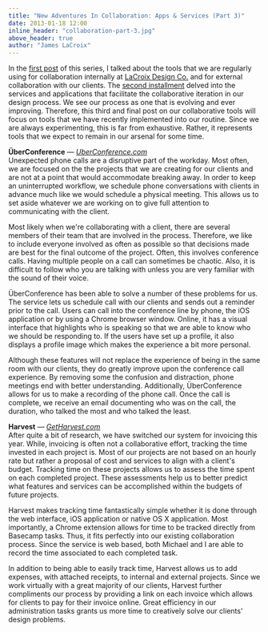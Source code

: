 ```yaml
---
title: "New Adventures In Collaboration: Apps & Services (Part 3)"
date: 2013-01-18 12:00
inline_header: "collaboration-part-3.jpg"
above_header: true
author: "James LaCroix"
---
```


In the [first post](/blog/new-adventures-in-collaboration-apps-services-part-1) of this series, I talked about the tools that we are regularly using for collaboration internally at [LaCroix Design Co.](/) and for external collaboration with our clients. The [second installment](/blog/new-adventures-in-collaboration-apps-services-part-2) delved into the services and applications that facilitate the collaborative iteration in our design process. We see our process as one that is evolving and ever improving. Therefore, this third and final post on our collaborative tools will focus on tools that we have recently implemented into our routine. Since we are always experimenting, this is far from exhaustive. Rather, it represents tools that we expect to remain in our arsenal for some time.

**ÜberConference** &mdash; *<a href="http://www.uberconference.com" target="_blank">UberConference.com</a>*  
Unexpected phone calls are a disruptive part of the workday. Most often, we are focused on the the projects that we are creating for our clients and are not at a point that would accommodate breaking away. In order to keep an uninterrupted workflow, we schedule phone conversations with clients in advance much like we would schedule a physical meeting. This allows us to set aside whatever we are working on to give full attention to communicating with the client.

Most likely when we're collaborating with a client, there are several members of their team that are involved in the process. Therefore, we like to include everyone involved as often as possible so that decisions made are best for the final outcome of the project. Often, this involves conference calls. Having multiple people on a call can sometimes be chaotic. Also, it is difficult to follow who you are talking with unless you are very familiar with the sound of their voice.

ÜberConference has been able to solve a number of these problems for us. The service lets us schedule call with our clients and sends out a reminder prior to the call. Users can call into the conference line by phone, the iOS application or by using a Chrome browser window. Online, it has a visual interface that highlights who is speaking so that we are able to know who we should be responding to. If the users have set up a profile, it also displays a profile image which makes the experience a bit more personal.

Although these features will not replace the experience of being in the same room with our clients, they do greatly improve upon the conference call experience. By removing some the confusion and distraction, phone meetings end with better understanding. Additionally, ÜberConference allows for us to make a recording of the phone call. Once the call is complete, we receive an email documenting who was on the call, the duration, who talked the most and who talked the least.

**Harvest** &mdash; *<a href="http://www.getharvest.com" target="_blank">GetHarvest.com</a>*  
After quite a bit of research, we have switched our system for invoicing this year. While, invoicing is often not a collaborative effort, tracking the time invested in each project is. Most of our projects are not based on an hourly rate but rather a proposal of cost and services to align with a client's budget. Tracking time on these projects allows us to assess the time spent on each completed project. These assessments help us to better predict what features and services can be accomplished within the budgets of future projects.

Harvest makes tracking time fantastically simple whether it is done through the web interface, iOS application or native OS X application. Most importantly, a Chrome extension allows for time to be tracked directly from Basecamp tasks. Thus, it fits perfectly into our existing collaboration process. Since the service is web based, both Michael and I are able to record the time associated to each completed task.

In addition to being able to easily track time, Harvest allows us to add expenses, with attached receipts, to internal and external projects. Since we work virtually with a great majority of our clients, Harvest further compliments our process by providing a link on each invoice which allows for clients to pay for their invoice online. Great efficiency in our administration tasks grants us more time to creatively solve our clients' design problems.
